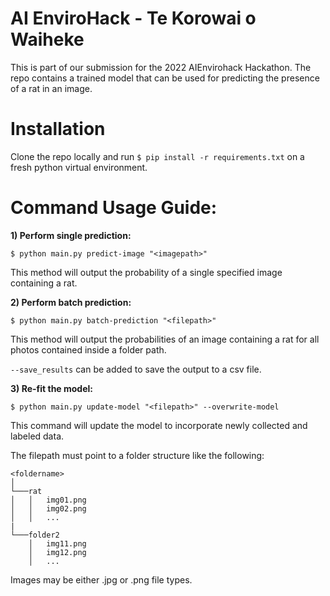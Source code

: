 # AI EnviroHack - Te Korowai o Waiheke

This is part of our submission for the 2022 AIEnvirohack Hackathon. The repo contains a trained model that can be used for predicting the presence of a rat in an image.

# Installation
Clone the repo locally and run `$ pip install -r requirements.txt` on a fresh python virtual environment. 

# Command Usage Guide:

**1) Perform single prediction:**
    
`$ python main.py predict-image "<imagepath>"`

This method will output the probability of a single specified image containing a rat.

**2) Perform batch prediction:**
    
`$ python main.py batch-prediction "<filepath>"`

This method will output the probabilities of an image containing a rat for all photos contained inside a folder path.

`--save_results` can be added to save the output to a csv file.

**3) Re-fit the model:**
    
`$ python main.py update-model "<filepath>" --overwrite-model`

This command will update the model to incorporate newly collected and labeled data.

The filepath must point to a folder structure like the following:
```
<foldername>    
│
└───rat
│   │   img01.png
│   │   img02.png
│   │   ...
|
└───folder2
    │   img11.png
    │   img12.png
    │   ...

```

Images may be either .jpg or .png file types.









